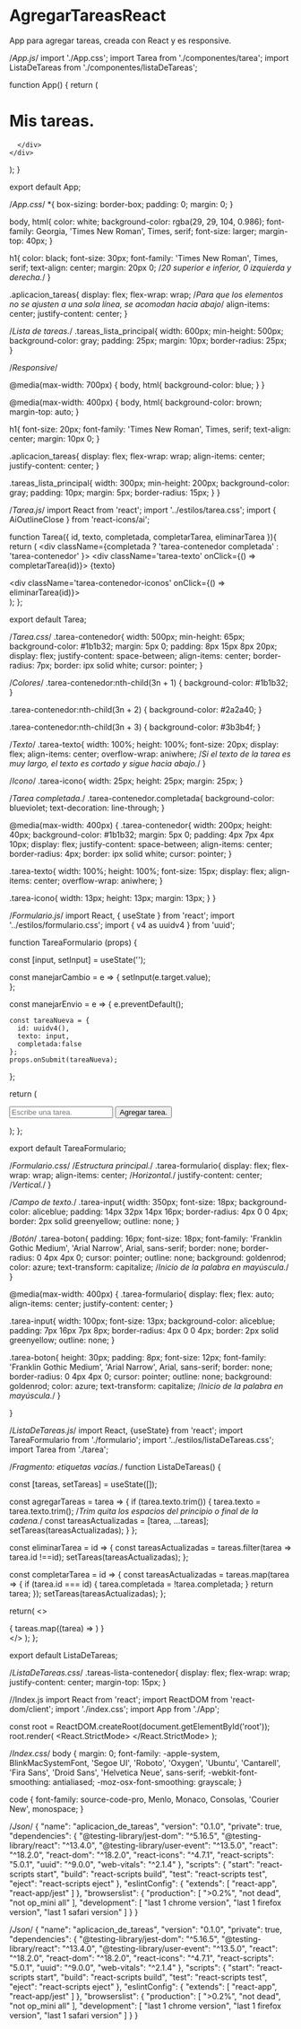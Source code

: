 # AgregarTareasReact
App para agregar tareas, creada con React y es responsive.

/*App.js*/
import './App.css';
import Tarea from './componentes/tarea';
import ListaDeTareas from './componentes/listaDeTareas';

function App() {
  return (
    <div className="aplicacion_tareas">
      <div className="tareas_lista_principal">
        <h1>Mis tareas.</h1>
        <ListaDeTareas/>
        
      </div>
    </div>
  );
}

export default App;

/*App.css*/
*{
  box-sizing: border-box;
  padding: 0;
  margin: 0;
}

body, 
html{
  color: white;
  background-color: rgba(29, 29, 104, 0.986);
  font-family: Georgia, 'Times New Roman', Times, serif;
  font-size: larger;
  margin-top: 40px;
}

h1{
  color: black;
  font-size: 30px;
  font-family: 'Times New Roman', Times, serif;
  text-align: center;
  margin: 20px 0; /*20 superior e inferior, 0 izquierda y derecha.*/
}

.aplicacion_tareas{
  display: flex;
  flex-wrap: wrap; /*Para que los elementos no se ajusten a una sola línea, se acomodan hacia abajo*/
  align-items: center;
  justify-content: center;
}

/*Lista de tareas.*/
.tareas_lista_principal{
  width: 600px;
  min-height: 500px;
  background-color: gray;
  padding: 25px;
  margin: 10px;
  border-radius: 25px;
}

/*Responsive*/

@media(max-width: 700px) {
  body,
  html{
    background-color: blue;
  }
}

@media(max-width: 400px) {
  body,
  html{
    background-color: brown;
    margin-top: auto;
  }

  h1{
    font-size: 20px;
    font-family: 'Times New Roman', Times, serif;
    text-align: center;
    margin: 10px 0;
  }

  .aplicacion_tareas{
    display: flex;
    flex-wrap: wrap; 
    align-items: center;
    justify-content: center;
  }

  .tareas_lista_principal{
    width: 300px;
    min-height: 200px;
    background-color: gray;
    padding: 10px;
    margin: 5px;
    border-radius: 15px;
  }
}

/*Tarea.js*/
import React from 'react';
import '../estilos/tarea.css'; 
import { AiOutlineClose } from 'react-icons/ai';


function Tarea({ id, texto, completada, completarTarea, eliminarTarea }){
    return (
        <div className={completada ? 'tarea-contenedor completada' : 'tarea-contenedor' }>
            <div 
                className='tarea-texto'
                onClick={() => completarTarea(id)}>
                {texto}
            </div>
            <div 
                className='tarea-contenedor-iconos'
                onClick={() => eliminarTarea(id)}>
                <AiOutlineClose className='tarea-icono' />   
            </div>
        </div>
    );
};

export default Tarea;

/*Tarea.css*/
.tarea-contenedor{
  width: 500px;
  min-height: 65px;
  background-color: #1b1b32;
  margin: 5px 0;
  padding: 8px 15px 8px 20px;
  display: flex;
  justify-content: space-between;
  align-items: center;
  border-radius: 7px;
  border: ipx solid white;
  cursor: pointer;
}

/*Colores*/
.tarea-contenedor:nth-child(3n + 1) {
  background-color: #1b1b32;
}

.tarea-contenedor:nth-child(3n + 2) {
  background-color: #2a2a40;
}

.tarea-contenedor:nth-child(3n + 3) {
  background-color: #3b3b4f;
}

/*Texto*/
.tarea-texto{
  width: 100%;
  height: 100%;
  font-size: 20px;
  display: flex;
  align-items: center;
  overflow-wrap: aniwhere; /*Si el texto de la tarea es muy largo, el texto es cortado y sigue hacia abajo.*/
}

/*Icono*/
.tarea-icono{
  width: 25px;
  height: 25px;
  margin: 25px;
}

/*Tarea completada.*/
.tarea-contenedor.completada{
  background-color: blueviolet;
  text-decoration: line-through;
}

@media(max-width: 400px) {
  .tarea-contenedor{
    width: 200px;
    height: 40px;
    background-color: #1b1b32;
    margin: 5px 0;
    padding: 4px 7px 4px 10px;
    display: flex;
    justify-content: space-between;
    align-items: center;
    border-radius: 4px;
    border: ipx solid white;
    cursor: pointer;
  }

  .tarea-texto{
    width: 100%;
    height: 100%;
    font-size: 15px;
    display: flex;
    align-items: center;
    overflow-wrap: aniwhere; 
  }

  .tarea-icono{
    width: 13px;
    height: 13px;
    margin: 13px;
  }
}

/*Formulario.js*/
import React, { useState } from 'react';
import '../estilos/formulario.css';
import { v4 as uuidv4 } from 'uuid';

function TareaFormulario (props) {

  const [input, setInput] = useState('');

  const manejarCambio = e => {
    setInput(e.target.value);  
  };

  const manejarEnvio = e => {
    e.preventDefault();
    

    const tareaNueva = {
      id: uuidv4(),
      texto: input,
      completada:false
    };
    props.onSubmit(tareaNueva);
  };

  return (
    <form 
      className='tarea-formulario'
      onSubmit={manejarEnvio}>
      <input
        className='tarea-input'
        type='text'
        placeholder='Escribe una tarea.'
        name='texto'
        onChange={manejarCambio}
      />
      <button className='tarea-boton'>
        Agregar tarea.
        </button>
    </form>
  );
};

export default TareaFormulario;

/*Formulario.css*/
/*Estructura principal.*/
.tarea-formulario{
  display: flex;
  flex-wrap: wrap;
  align-items: center; /*Horizontal.*/
  justify-content: center; /*Vertical.*/
}

/*Campo de texto.*/
.tarea-input{
  width: 350px;
  font-size: 18px;
  background-color: aliceblue;
  padding: 14px 32px 14px 16px;
  border-radius: 4px 0 0 4px;
  border: 2px solid greenyellow;
  outline: none;
}

/*Botón*/
.tarea-boton{
  padding: 16px;
  font-size: 18px;
  font-family: 'Franklin Gothic Medium', 'Arial Narrow', Arial, sans-serif;
  border: none;
  border-radius: 0 4px 4px 0;
  cursor: pointer;
  outline: none;
  background: goldenrod;
  color: azure;
  text-transform: capitalize; /*Inicio de la palabra en mayúscula.*/
}

@media(max-width: 400px) {
  .tarea-formulario{
    display: flex;
    flex: auto;
    align-items: center; 
    justify-content: center; 
  }

  .tarea-input{
    width: 100px;
    font-size: 13px;
    background-color: aliceblue;
    padding: 7px 16px 7px 8px;
    border-radius: 4px 0 0 4px;
    border: 2px solid greenyellow;
    outline: none;
  }

  .tarea-boton{
    height: 30px;
    padding: 8px;
    font-size: 12px;
    font-family: 'Franklin Gothic Medium', 'Arial Narrow', Arial, sans-serif;
    border: none;
    border-radius: 0 4px 4px 0;
    cursor: pointer;
    outline: none;
    background: goldenrod;
    color: azure;
    text-transform: capitalize; /*Inicio de la palabra en mayúscula.*/
  }


}

/*ListaDeTareas.js*/
import React, {useState} from 'react';
import TareaFormulario from './formulario';
import '../estilos/listaDeTareas.css';
import Tarea from './tarea';

/*Fragmento: etiquetas vacías.*/
function ListaDeTareas() {

  const [tareas, setTareas] = useState([]);

  const agregarTareas = tarea => {
    if (tarea.texto.trim()) {
      tarea.texto = tarea.texto.trim(); /*Trim quita los espacios del principio o final de la cadena.*/
      const tareasActualizadas = [tarea, ...tareas];
      setTareas(tareasActualizadas);
    }
  };

  const eliminarTarea = id => {
    const tareasActualizadas = tareas.filter(tarea => tarea.id !==id);
    setTareas(tareasActualizadas);
  };

  const completarTarea = id => {
    const tareasActualizadas = tareas.map(tarea => {
      if (tarea.id === id) {
        tarea.completada = !tarea.completada;
      }
      return tarea;
    });
    setTareas(tareasActualizadas);
  };

  return(
    <>
      <TareaFormulario onSubmit = {agregarTareas} />
      <div className='tareas-lista-contenedor'>
        {
          tareas.map((tarea) =>
            <Tarea 
              key={tarea.id}
              id={tarea.id}
              texto = {tarea.texto}
              completada = {tarea.completada}
              completarTarea={completarTarea}
              eliminarTarea={eliminarTarea} />
          )
        }
      </div>
    </>
  );
};

export default ListaDeTareas;

/*ListaDeTareas.css*/
.tareas-lista-contenedor{
  display: flex;
  flex-wrap: wrap;
  justify-content: center;
  margin-top: 15px;
}

//Index.js
import React from 'react';
import ReactDOM from 'react-dom/client';
import './index.css';
import App from './App';

const root = ReactDOM.createRoot(document.getElementById('root'));
root.render(
  <React.StrictMode>
    <App />
  </React.StrictMode>
);

/*Index.css*/
body {
  margin: 0;
  font-family: -apple-system, BlinkMacSystemFont, 'Segoe UI', 'Roboto', 'Oxygen',
    'Ubuntu', 'Cantarell', 'Fira Sans', 'Droid Sans', 'Helvetica Neue',
    sans-serif;
  -webkit-font-smoothing: antialiased;
  -moz-osx-font-smoothing: grayscale;
}

code {
  font-family: source-code-pro, Menlo, Monaco, Consolas, 'Courier New',
    monospace;
}

/*Json*/
{
  "name": "aplicacion_de_tareas",
  "version": "0.1.0",
  "private": true,
  "dependencies": {
    "@testing-library/jest-dom": "^5.16.5",
    "@testing-library/react": "^13.4.0",
    "@testing-library/user-event": "^13.5.0",
    "react": "^18.2.0",
    "react-dom": "^18.2.0",
    "react-icons": "^4.7.1",
    "react-scripts": "5.0.1",
    "uuid": "^9.0.0",
    "web-vitals": "^2.1.4"
  },
  "scripts": {
    "start": "react-scripts start",
    "build": "react-scripts build",
    "test": "react-scripts test",
    "eject": "react-scripts eject"
  },
  "eslintConfig": {
    "extends": [
      "react-app",
      "react-app/jest"
    ]
  },
  "browserslist": {
    "production": [
      ">0.2%",
      "not dead",
      "not op_mini all"
    ],
    "development": [
      "last 1 chrome version",
      "last 1 firefox version",
      "last 1 safari version"
    ]
  }
}

/*Json*/
{
  "name": "aplicacion_de_tareas",
  "version": "0.1.0",
  "private": true,
  "dependencies": {
    "@testing-library/jest-dom": "^5.16.5",
    "@testing-library/react": "^13.4.0",
    "@testing-library/user-event": "^13.5.0",
    "react": "^18.2.0",
    "react-dom": "^18.2.0",
    "react-icons": "^4.7.1",
    "react-scripts": "5.0.1",
    "uuid": "^9.0.0",
    "web-vitals": "^2.1.4"
  },
  "scripts": {
    "start": "react-scripts start",
    "build": "react-scripts build",
    "test": "react-scripts test",
    "eject": "react-scripts eject"
  },
  "eslintConfig": {
    "extends": [
      "react-app",
      "react-app/jest"
    ]
  },
  "browserslist": {
    "production": [
      ">0.2%",
      "not dead",
      "not op_mini all"
    ],
    "development": [
      "last 1 chrome version",
      "last 1 firefox version",
      "last 1 safari version"
    ]
  }
}
